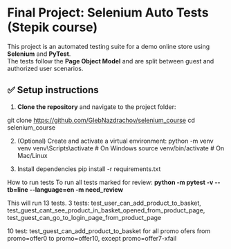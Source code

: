 # Final Project: Selenium Auto Tests (Stepik course)

This project is an automated testing suite for a demo online store using **Selenium** and **PyTest**.  
The tests follow the **Page Object Model** and are split between guest and authorized user scenarios.

## ✅ Setup instructions

1. **Clone the repository** and navigate to the project folder:
   
git clone https://github.com/GlebNazdrachov/selenium_course
cd selenium_course

2. (Optional) Create and activate a virtual environment:
python -m venv venv
venv\Scripts\activate      # On Windows
source venv/bin/activate   # On Mac/Linux

3. Install dependencies
pip install -r requirements.txt

How to run tests
To run all tests marked for review:
**python -m pytest -v --tb=line --language=en -m need_review**

This will run 13 tests.
3 tests: test_user_can_add_product_to_basket, test_guest_cant_see_product_in_basket_opened_from_product_page, test_guest_can_go_to_login_page_from_product_page

10 test: test_guest_can_add_product_to_basket for all promo ofers from promo=offer0 to promo=offer10, except promo=offer7-xfail
